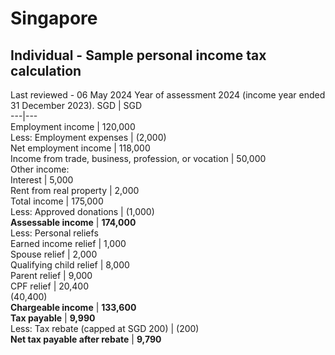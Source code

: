 # Singapore
## Individual - Sample personal income tax calculation
Last reviewed - 06 May 2024
Year of assessment 2024 (income year ended 31 December 2023).
SGD | SGD  
---|---  
Employment income | 120,000  
Less: Employment expenses | (2,000)  
Net employment income | 118,000  
Income from trade, business, profession, or vocation | 50,000  
Other income:  
Interest | 5,000  
Rent from real property | 2,000  
Total income | 175,000  
Less: Approved donations | (1,000)  
**Assessable income** | **174,000**  
Less: Personal reliefs  
Earned income relief | 1,000  
Spouse relief | 2,000  
Qualifying child relief | 8,000  
Parent relief | 9,000  
CPF relief | 20,400  
(40,400)  
**Chargeable income** | **133,600**  
**Tax payable** | **9,990**  
Less: Tax rebate (capped at SGD 200) | (200)  
**Net tax payable after rebate** | **9,790**
